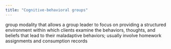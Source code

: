 ```yaml
---
title: "Cognitive-behavioral groups"
---
```

group modality that allows a group leader to focus on providing a structured environment within which clients examine the behaviors, thoughts, and beliefs that lead to their maladaptive behaviors; usually involve homework assignments and consumption records


